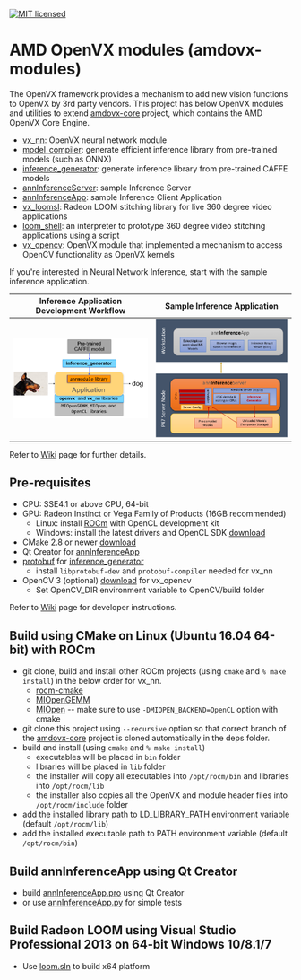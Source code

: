 [![MIT licensed](https://img.shields.io/badge/license-MIT-blue.svg)](https://opensource.org/licenses/MIT)

# AMD OpenVX modules (amdovx-modules)
The OpenVX framework provides a mechanism to add new vision functions to OpenVX by 3rd party vendors. This project has below OpenVX modules and utilities to extend [amdovx-core](https://github.com/GPUOpen-ProfessionalCompute-Libraries/amdovx-core) project, which contains the AMD OpenVX Core Engine.
* [vx_nn](vx_nn/README.md): OpenVX neural network module
* [model_compiler](utils/model_compiler/README.md): generate efficient inference library from pre-trained models (such as ONNX)
* [inference_generator](utils/inference_generator/README.md): generate inference library from pre-trained CAFFE models
* [annInferenceServer](utils/annInferenceServer/README.md): sample Inference Server
* [annInferenceApp](utils/annInferenceApp/README.md): sample Inference Client Application
* [vx_loomsl](vx_loomsl/README.md): Radeon LOOM stitching library for live 360 degree video applications
* [loom_shell](utils/loom_shell/README.md): an interpreter to prototype 360 degree video stitching applications using a script
* [vx_opencv](vx_opencv/README.md): OpenVX module that implemented a mechanism to access OpenCV functionality as OpenVX kernels

If you're interested in Neural Network Inference, start with the sample inference application.

Inference Application Development Workflow |  Sample Inference Application
:-------------------------:|:-------------------------:
[![Block-Diagram-Inference-Workflow](doc/images/block_diagram_inference_workflow.png)](https://github.com/GPUOpen-ProfessionalCompute-Libraries/amdovx-modules/wiki#neural-network-inference-workflow-for-caffe-users)  |  [![Block-Diagram-Inference-Sample](doc/images/block_diagram_inference_sample.png)](https://github.com/GPUOpen-ProfessionalCompute-Libraries/amdovx-modules/wiki#getting-started-with-neural-network-inference-sample)

Refer to [Wiki](https://github.com/GPUOpen-ProfessionalCompute-Libraries/amdovx-modules/wiki) page for further details.

## Pre-requisites
* CPU: SSE4.1 or above CPU, 64-bit
* GPU: Radeon Instinct or Vega Family of Products (16GB recommended)
  * Linux: install [ROCm](https://rocm.github.io/ROCmInstall.html) with OpenCL development kit
  * Windows: install the latest drivers and OpenCL SDK [download](https://github.com/GPUOpen-LibrariesAndSDKs/OCL-SDK/releases)
* CMake 2.8 or newer [download](http://cmake.org/download/)
* Qt Creator for [annInferenceApp](utils/annInferenceApp/README.md)
* [protobuf](https://github.com/google/protobuf) for [inference_generator](utils/inference_generator/README.md)
  * install `libprotobuf-dev` and `protobuf-compiler` needed for vx_nn
* OpenCV 3 (optional) [download](https://github.com/opencv/opencv/releases) for vx_opencv
  * Set OpenCV_DIR environment variable to OpenCV/build folder

Refer to [Wiki](https://github.com/GPUOpen-ProfessionalCompute-Libraries/amdovx-modules/wiki) page for developer instructions.

## Build using CMake on Linux (Ubuntu 16.04 64-bit) with ROCm
* git clone, build and install other ROCm projects (using `cmake` and `% make install`) in the below order for vx_nn.
  * [rocm-cmake](https://github.com/RadeonOpenCompute/rocm-cmake)
  * [MIOpenGEMM](https://github.com/ROCmSoftwarePlatform/MIOpenGEMM)
  * [MIOpen](https://github.com/ROCmSoftwarePlatform/MIOpen) -- make sure to use `-DMIOPEN_BACKEND=OpenCL` option with cmake
* git clone this project using `--recursive` option so that correct branch of the [amdovx-core](https://github.com/GPUOpen-ProfessionalCompute-Libraries/amdovx-core) project is cloned automatically in the deps folder.
* build and install (using `cmake` and `% make install`)
  * executables will be placed in `bin` folder
  * libraries will be placed in `lib` folder
  * the installer will copy all executables into `/opt/rocm/bin` and libraries into `/opt/rocm/lib`
  * the installer also copies all the OpenVX and module header files into `/opt/rocm/include` folder
* add the installed library path to LD_LIBRARY_PATH environment variable (default `/opt/rocm/lib`)
* add the installed executable path to PATH environment variable (default `/opt/rocm/bin`)

## Build annInferenceApp using Qt Creator
* build [annInferenceApp.pro](utils/annInferenceApp/annInferenceApp.pro) using Qt Creator
* or use [annInferenceApp.py](utils/annInferenceApp/annInferenceApp.py) for simple tests

## Build Radeon LOOM using Visual Studio Professional 2013 on 64-bit Windows 10/8.1/7
* Use [loom.sln](loom.sln) to build x64 platform
